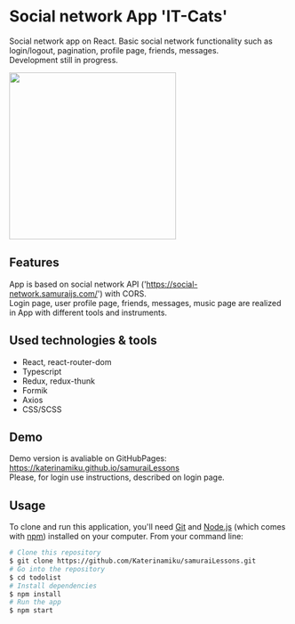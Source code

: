 # Social network App 'IT-Cats'

Social network app on React. Basic social network functionality such as login/logout, pagination, profile page, friends, messages.
<br/>Development still in progress.

<img src="https://imgur.com/a/70OcRTe" height="300"/>

## Features

App is based on social network API ('https://social-network.samuraijs.com/') with CORS. 
<br/>Login page, user profile page, friends, messages, music page are realized in App with different tools and instruments.

## Used technologies & tools

- React, react-router-dom 
- Typescript
- Redux, redux-thunk
- Formik
- Axios
- CSS/SCSS

## Demo

Demo version is avaliable
on GitHubPages:   https://katerinamiku.github.io/samuraiLessons
<br/>Please, for login use instructions, described on login page.

## Usage

To clone and run this application, you'll need [Git](https://git-scm.com) and [Node.js](https://nodejs.org/en/download/) (which comes with [npm](http://npmjs.com)) installed on your computer. From your command line:

```bash
# Clone this repository
$ git clone https://github.com/Katerinamiku/samuraiLessons.git
# Go into the repository
$ cd todolist
# Install dependencies
$ npm install
# Run the app
$ npm start
```
